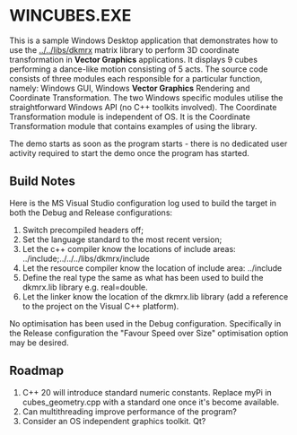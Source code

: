 # WINCUBES.EXE

This is a sample Windows Desktop application that demonstrates how to use the [../../libs/dkmrx](../../libs/dkmrx) matrix library to perform 3D coordinate transformation in **Vector Graphics** applications. It displays 9 cubes performing a dance-like motion consisting of 5 acts. The source code consists of three modules each responsible for a particular function, namely: Windows GUI, Windows **Vector Graphics** Rendering and Coordinate Transformation. The two Windows specific modules utilise the straightforward Windows API (no C++ toolkits involved). The Coordinate Transformation module is independent of OS. It is the Coordinate Transformation module that contains examples of using the library.

The demo starts as soon as the program starts - there is no dedicated user activity required to start the demo once the program has started.

## Build Notes

Here is the MS Visual Studio configuration log used to build the target in both the Debug and Release configurations:
1. Switch precompiled headers off;
2. Set the language standard to the most recent version;
3. Let the c++ compiler know the locations of include areas: ../include;../../../libs/dkmrx/include
4. Let the resource compiler know the location of include area: ../include
5. Define the real type the same as what has been used to build the dkmrx.lib library e.g. real=double.
6. Let the linker know the location of the dkmrx.lib library (add a reference to the project on the Visual C++ platform).

No optimisation has been used in the Debug configuration. Specifically in the Release configuration the "Favour Speed over Size" optimisation option may be desired.

## Roadmap

1. C++ 20 will introduce standard numeric constants. Replace myPi in cubes_geometry.cpp with a standard one once it's become available.
2. Can multithreading improve performance of the program?
3. Consider an OS independent graphics toolkit. Qt?
